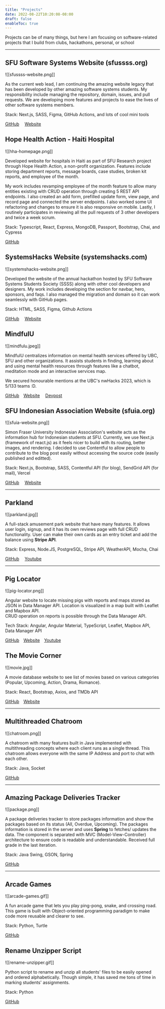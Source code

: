 ```yaml
---
title: "Projects"
date: 2022-08-22T10:20:08-08:00
draft: false
enableToc: true
---
```

Projects can be of many things, but here I am focusing on software-related projects that I build from clubs, hackathons, personal, or school

---

## SFU Software Systems Website (sfussss.org)
![[sfussss-website.png]]

As the current web lead, I am continuing the amazing website legacy that has been developed by other amazing software systems students. My responsibility include managing the repository, domain, issues, and pull requests. We are developing more features and projects to ease the lives of other software systems members.

Stack: Next.js, SASS, Figma, GitHub Actions, and lots of cool mini tools

<a target="_blank" href="https://github.com/ssss-sfu/ssss-sfu.github.io">GitHub</a>&emsp;
<a target="_blank" href="https://www.sfussss.org/">Website</a>

## Hope Health Action - Haiti Hospital
![[hha-homepage.png]]

Developed website for hospitals in Haiti as part of SFU Research project through Hope Health Action, a non-profit organization. Features include storing department reports, message boards, case studies, broken kit reports, and employee of the month. 

My work includes revamping employee of the month feature to allow many entities existing with CRUD operation through creating 5 REST API endpoints. I also created an add form, prefilled update form, view page, and record page and connected the server endpoints. I also worked some UI refactoring and changes to ensure it is also responsive on mobile. Lastly, I routinely participates in reviewing all the pull requests of 3 other developers and twice a week scrum.

Stack: Typescript, React, Express, MongoDB, Passport, Bootstrap, Chai, and Cypress

<a target="_blank" href="https://github.com/drbfraser/HHA-HaitiHospital">GitHub</a>

## SystemsHacks Website (systemshacks.com)
![[systemshacks-website.png]]

Developed the website of the annual hackathon hosted by SFU Software Systems Students Society (SSSS) along with other cool developers and designers. My work includes developing the section for navbar, hero, sponsors, and faqs. I also managed the migration and domain so it can work seamlessly with GitHub pages.

Stack: HTML, SASS, Figma, Github Actions

<a target="_blank" href="https://github.com/ssss-sfu/2023-roothacks">GitHub</a>&emsp;
<a target="_blank" href="https://systemshacks.com/">Website</a>

## MindfulU

![[mindfulu.jpeg]]

MindfulU centralizes information on mental health services offered by UBC, SFU and other organizations. It assists students in finding, learning about and using mental health resources through features like a chatbot, meditation mode and an interactive services map.

We secured honourable mentions at the UBC's nwHacks 2023, which is 5/133 teams :D.

<a target="_blank" href="https://github.com/LenaWang03/NW-Hacks-2023">GitHub</a>&emsp;<a target="_blank" href="https://nw-hacks-2023.vercel.app/">Website</a>&emsp;
<a target="_blank" href="https://devpost.com/software/mindfulu-eo6fbg">Devpost</a>

## SFU Indonesian Association Website (sfuia.org)

![[sfuia-website.png]]

Simon Fraser University Indonesian Association's website acts as the information hub for Indonesian students at SFU. Currently, we use Next.js (framework of react.js) as it feels nicer to build with its routing, better images, and rendering. I decided to use Contentful to allow people to contribute to the blog post easily without accessing the source code (easily published and editted).

Stack: Next.js, Bootstrap, SASS, Contentful API (for blog), SendGrid API (for mail), Vercel

<a target="_blank" href="https://github.com/sfuia/sfuia-website">GitHub</a>&emsp;
<a target="_blank" href="https://www.sfuia.org/">Website</a>

---

## Parkland

![[parkland.jpg]]

A full-stack amusement park website that have many features. It allows user login, signup, and it has its own reviews page with full CRUD functionality. User can make their own cards as an entry ticket and add the balance using **Stripe API**.

Stack: Express, Node.JS, PostgreSQL, Stripe API, WeatherAPI, Mocha, Chai

<a target="_blank" href="https://github.com/brianrahadi/parkland">GitHub</a>&emsp;
<a target="_blank" href="https://www.youtube.com/watch?v=eMDrgqQ6-TY&list=PLsMwgYc1l_V03D-kKRaXcnumVEb8k8ot_&index=2">Youtube</a>

---

## Pig Locator

![[pig-locator.png]]

Angular website to locate missing pigs with reports and maps stored as JSON in Data Manager API. Location is visualized in a map built with Leaflet and Mapbox API. <br>
CRUD operation on reports is possible through the Data Manager API.

Tech Stack: Angular, Angular Material, TypeScript, Leaflet, Mapbox API, Data Manager API

<a target="_blank" href="https://github.com/brianrahadi/pig-locator">GitHub</a>&emsp;<a target="_blank" href="https://pig-locator.brianrahadi.com">Website</a>&emsp;<a target="_blank" href="https://www.youtube.com/watch?v=PiQZpUfYscM&ab_channel=BrianRahadi">Youtube</a>

## The Movie Corner

![[movie.jpg]]

A movie database website to see list of movies based on various categories (Popular, Upcoming, Action, Drama, Romance).

Stack: React, Bootstrap, Axios, and TMDb API

<a target="_blank" href="https://github.com/brianrahadi/movie-list"> GitHub</a>&emsp;<a target="_blank" href="https://movie-list-brianrahadi.vercel.app/">Website</a>

---

## Multithreaded Chatroom

![[chatroom.png]]

A chatroom with many features built in Java implemented with multithreading concepts where each client runs as a single thread. This chatroom allows everyone with the same IP Address and port to chat with each other.

Stack: Java, Socket

<a target="_blank" href="https://github.com/brianrahadi/java-multithreaded-chatroom"> GitHub</a>

---

## Amazing Package Deliveries Tracker

![[package.png]]

A package deliveries tracker to store packages information and show the packages based on its status (All, Overdue, Upcoming). The packages information is stored in the server and uses **Spring** to fetches/ updates the data. The component is separated with MVC (Model-View-Controller) architecture to ensure code is readable and understandable. Received full grade in the last iteration.

Stack: Java Swing, GSON, Spring

<a target="_blank" href="https://github.com/brianrahadi/package-tracker"> GitHub</a>

---

## Arcade Games

![[arcade-games.gif]]

A fun arcade game that lets you play ping-pong, snake, and crossing road. This game is built with Object-oriented programming paradigm to make code more reusable and clearer to see.

Stack: Python, Turtle

<a target="_blank" href="https://github.com/brianrahadi/arcade-games"> GitHub</a>

## Rename Unzipper Script

![[rename-unzipper.gif]]

Python script to rename and unzip all students' files to be easily opened and ordered alphabetically. Though simple, it has saved me tons of time in marking students' assignments.

Stack: Python

<a target="_blank" href="https://github.com/brianrahadi/rename-unzipper"> GitHub</a>

